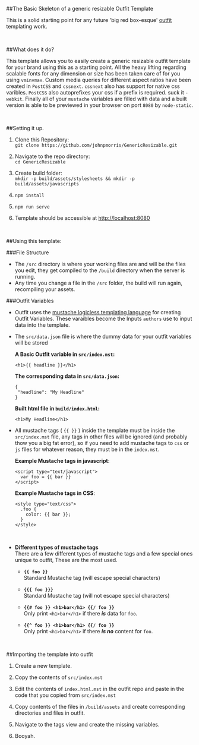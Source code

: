 ##The Basic Skeleton of a generic resizable Outfit Template

This is a solid starting point for any future 'big red box-esque' [outfit](http://outfit.io) templating work.

<br>

##What does it do?

This template allows you to easily create a generic resizable outfit template for your brand using this as a starting point. All the heavy lifting regarding scalable fonts for any dimension or size has been taken care of for you using `vminvmax`. Custom media queries for different aspect ratios have been created in `PostCSS` and `cssnext`. `cssnext` also has support for native css varibles. `PostCSS` also autoprefixes your css if a prefix is required. suck it `-webkit`.
Finally all of your `mustache` variables are filled with data and a built version is able to be previewed in your browser on port `8080` by `node-static`.

<br>

##Setting it up.

1. Clone this Repository: <br>
  `git clone https://github.com/johnpmorris/GenericResizable.git`

2. Navigate to the repo directory: <br>
  `cd GenericResizable`

3. Create build folder: <br>
  `mkdir -p build/assets/stylesheets && mkdir -p build/assets/javascripts`

4. `npm install`

5. `npm run serve`

6. Template should be accessible at [http://localhost:8080](http://localhost:8080)

<br>

##Using this template:

###File Structure
- The `/src` directory is where your working files are and will be the files you edit, they get compiled to the `/build` directory when the server is running.
- Any time you change a file in the `/src` folder, the build will run again, recompiling your assets.

###Outfit Variables

- Outfit uses the [mustache logicless templating language](https://mustache.github.io/) for creating Outfit Variables. These varaibles become the Inputs `authors` use to input data into the template.

- The `src/data.json` file is where the dummy data for your outfit variables will be stored

  **A Basic Outfit variable in `src/index.mst`:**

  ```
  <h1>{{ headline }}</h1>
  ```
  **The corresponding data in 	`src/data.json`:**

  ```
  {
   "headline": "My Headline"
  }
  ```

  **Built html file in `build/index.html`:**

  ```
  <h1>My Headline</h1>
  ```


- All mustache tags ( `{{ }}` ) inside the template must be inside the `src/index.mst` file, any tags in other files will be ignored (and probably thow you a big fat error), so if you need to add mustache tags to `css` or `js` files for whatever reason, they must be in the `index.mst`.

  **Example Mustache tags in javascript**:

  ```
  <script type="text/javascript">
    var foo = {{ bar }}
  </script>
  ```
  **Example Mustache tags in CSS**:

  ```
  <style type="text/css">
    .foo {
      color: {{ bar }};
    }
  </style>
  ```
  <br>

- **Different types of mustache tags** <br>
  There are a few different types of mustache tags and a few special ones unique to outfit, These are the most used.

    - **`{{ foo }}` <br>**
      Standard Mustache tag (will escape special characters)

    - **`{{{ foo }}}` <br>**
      Standard Mustache tag (will not escape special characters)

    - **`{{# foo }} <h1>bar</h1> {{/ foo }}` <br>**
      Only print `<h1>bar</h1>` if there _**is**_ data for `foo`.

    - **`{{^ foo }} <h1>bar</h1> {{/ foo }}` <br>**
      Only print `<h1>bar</h1>` if there _**is no**_ content for `foo`.

      <br>

##Importing the template into outfit

1. Create a new template.

2. Copy the contents of `src/index.mst`

3. Edit the contents of `index.html.mst` in the outfit repo and paste in the code that you copied from `src/index.mst`

4. Copy contents of the files in `/build/assets` and create corresponding directories and files in outfit.

5. Navigate to the tags view and create the missing variables.

6. Booyah.
